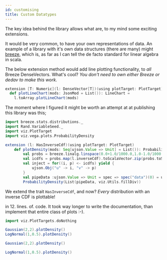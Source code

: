 ```yaml
---
id: customising
title: Custom Datatypes
---
```

<head>
        <meta charset="utf-8" />
        <!-- Import Vega & Vega-Lite -->
        <script src="https://cdn.jsdelivr.net/npm/vega@5"></script>
        <script src="https://cdn.jsdelivr.net/npm/vega-lite@5"></script>
        <!-- Import vega-embed -->
        <script src="https://cdn.jsdelivr.net/npm/vega-embed@5"></script>
        <style>
		    div.viz {
                width: 25vmin;
                height:25vmin;
                style="position: fixed; left: 0; right: 0; top: 0; bottom: 0"
            }
        </style>
</head>
The key idea behind the library allows what are, to my mind some exciting extensions. 

It would be very common, to have your own representations of data. An example of a library with it's own data structures (there are many) might [breeze](https://github.com/scalanlp/breeze), which is, as far as I can tell the de facto standard for linear algebra in scala. 

The below extension method would add line plotting functionality, to _all_ Breeze DenseVectors. What's cool? _You don't need to own either Breeze or dedav to make this work_. 

```scala
extension [T: Numeric](l: DenseVector[T])(using plotTarget: PlotTarget)
  def plotLineChart(mods: JsonMod = List()): LineChart =
    l.toArray.plotLineChart(mods)
```

The moment where I figured it might be worth an attempt at at publishing this library was this; 
```scala mdoc
import breeze.stats.distributions._
import Rand.VariableSeed._
import viz.PlotTarget
import viz.vega.plots.ProbabilityDensity

extension (l: HasInverseCdf)(using plotTarget: PlotTarget)
    def plotDensity(mods: Seq[ujson.Value => Unit] = List()): ProbabilityDensity =
        val probs = breeze.linalg.linspace(0.0+1.0/1000.0,1.0-1.0/1000.0,1000)
        val icdfs = probs.map(l.inverseCdf).toScalaVector.zip(probs.toScalaVector)
        val inject = for((i, p) <- icdfs) yield {
            ujson.Obj("u" -> i, "v" -> p)
        }
        val pipeData :ujson.Value => Unit = spec => spec("data")(0) = ujson.Obj("name" -> "points", "values"->inject)
        ProbabilityDensity(List(pipeData, viz.Utils.fillDiv))
```
We extend the trait ```HasInverseCdf```, and now? _Every_ distribution with an inverse CDF is plottable! 

in 12. lines. of. code. It took way longer to write the documentation, than implement that entire class of plots :-). 

```scala mdoc:invisible
import viz.PlotTargets.doNothing
```

```scala mdoc
Gaussian(2,2).plotDensity()
LogNormal(1,0.5).plotDensity()
```

```scala mdoc:vegaplot
Gaussian(2,2).plotDensity()
```

```scala mdoc:vegaplot
LogNormal(1,0.5).plotDensity()
```
